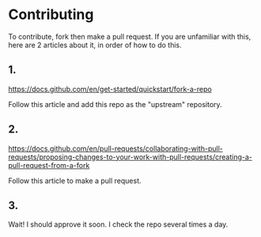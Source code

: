 # Contributing

To contribute, fork then make a pull request. If you are unfamiliar with this, here are 2 articles about it, in order of how to do this.

## 1.

https://docs.github.com/en/get-started/quickstart/fork-a-repo

Follow this article and add this repo as the "upstream" repository.
## 2.

https://docs.github.com/en/pull-requests/collaborating-with-pull-requests/proposing-changes-to-your-work-with-pull-requests/creating-a-pull-request-from-a-fork

Follow this article to make a pull request.

## 3.

Wait! I should approve it soon. I check the repo several times a day.